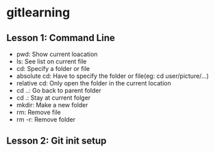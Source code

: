 # gitlearning
## Lesson 1: Command Line
* pwd: Show current loacation
* ls: See list on current file
* cd: Specify a folder or file
* absolute cd: Have to specify the folder or file(eg: cd user/picture/...)
* relative cd: Only open the folder in the current location
* cd ..: Go back to parent folder
* cd .: Stay at current folger
* mkdir: Make a new folder
* rm: Remove file
* rm -r: Remove folder
## Lesson 2: Git init setup
